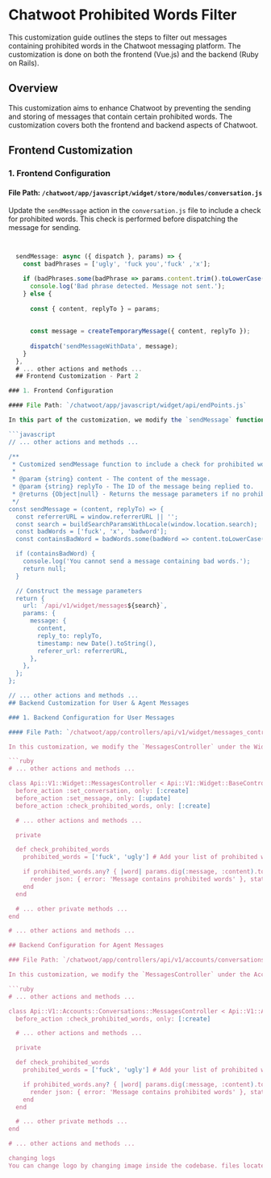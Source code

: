 # Chatwoot Prohibited Words Filter

This customization guide outlines the steps to filter out messages containing prohibited words in the Chatwoot messaging platform. The customization is done on both the frontend (Vue.js) and the backend (Ruby on Rails).

## Overview

This customization aims to enhance Chatwoot by preventing the sending and storing of messages that contain certain prohibited words. The customization covers both the frontend and backend aspects of Chatwoot.

## Frontend Customization

### 1. Frontend Configuration

#### File Path: `/chatwoot/app/javascript/widget/store/modules/conversation.js`

Update the `sendMessage` action in the `conversation.js` file to include a check for prohibited words. This check is performed before dispatching the message for sending.

```javascript


  sendMessage: async ({ dispatch }, params) => {
    const badPhrases = ['ugly', 'fuck you','fuck' ,'x']; 

    if (badPhrases.some(badPhrase => params.content.trim().toLowerCase().includes(badPhrase.toLowerCase()))) {
      console.log('Bad phrase detected. Message not sent.');
    } else {
     
      const { content, replyTo } = params;
  
     
      const message = createTemporaryMessage({ content, replyTo });
   
      dispatch('sendMessageWithData', message);
    }
  },
  # ... other actions and methods ...
  ## Frontend Customization - Part 2

### 1. Frontend Configuration

#### File Path: `/chatwoot/app/javascript/widget/api/endPoints.js`

In this part of the customization, we modify the `sendMessage` function in the `endPoints.js` file to perform additional checks for prohibited words before constructing and sending the message. This check is crucial in ensuring that messages with inappropriate content are not sent from the frontend.

```javascript
// ... other actions and methods ...

/**
 * Customized sendMessage function to include a check for prohibited words.
 *
 * @param {string} content - The content of the message.
 * @param {string} replyTo - The ID of the message being replied to.
 * @returns {Object|null} - Returns the message parameters if no prohibited words are found, otherwise returns null.
 */
const sendMessage = (content, replyTo) => {
  const referrerURL = window.referrerURL || '';
  const search = buildSearchParamsWithLocale(window.location.search);
  const badWords = ['fuck', 'x', 'badword'];  
  const containsBadWord = badWords.some(badWord => content.toLowerCase().trim().includes(badWord.toLowerCase()));

  if (containsBadWord) {
    console.log('You cannot send a message containing bad words.');
    return null; 
  }

  // Construct the message parameters
  return {
    url: `/api/v1/widget/messages${search}`,
    params: {
      message: {
        content,
        reply_to: replyTo,
        timestamp: new Date().toString(),
        referer_url: referrerURL,
      },
    },
  };
};

// ... other actions and methods ...
## Backend Customization for User & Agent Messages

### 1. Backend Configuration for User Messages

#### File Path: `/chatwoot/app/controllers/api/v1/widget/messages_controller.rb`

In this customization, we modify the `MessagesController` under the Widget API to include a check for prohibited words before creating a new message in the conversation for user messages.

```ruby
# ... other actions and methods ...

class Api::V1::Widget::MessagesController < Api::V1::Widget::BaseController
  before_action :set_conversation, only: [:create]
  before_action :set_message, only: [:update]
  before_action :check_prohibited_words, only: [:create]

  # ... other actions and methods ...

  private

  def check_prohibited_words
    prohibited_words = ['fuck', 'ugly'] # Add your list of prohibited words here

    if prohibited_words.any? { |word| params.dig(:message, :content).to_s.downcase.include?(word) }
      render json: { error: 'Message contains prohibited words' }, status: :unprocessable_entity
    end
  end

  # ... other private methods ...
end

# ... other actions and methods ...

## Backend Configuration for Agent Messages

### File Path: `/chatwoot/app/controllers/api/v1/accounts/conversations/messages_controller.rb`

In this customization, we modify the `MessagesController` under the Account Conversations API to include a check for prohibited words before creating a new message in the conversation for agent messages.

```ruby
# ... other actions and methods ...

class Api::V1::Accounts::Conversations::MessagesController < Api::V1::Accounts::Conversations::BaseController
  before_action :check_prohibited_words, only: [:create]

  # ... other actions and methods ...

  private

  def check_prohibited_words
    prohibited_words = ['fuck', 'ugly'] # Add your list of prohibited words here

    if prohibited_words.any? { |word| params.dig(:message, :content).to_s.downcase.include?(word) }
      render json: { error: 'Message contains prohibited words' }, status: :unprocessable_entity
    end
  end

  # ... other private methods ...
end

# ... other actions and methods ...

changing logs
You can change logo by changing image inside the codebase. files located under app/public/brand-assets folder. and also change the name logo inside /home/chatwoot/chatwoot/config/installation_config.yml


